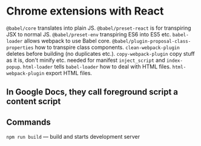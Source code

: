 # Chrome extensions with React

`@babel/core` translates into plain JS.
`@babel/preset-react` is for transpiring JSX to normal JS.
`@babel/preset-env` transpiring ES6 into ES5 etc.
`babel-loader` allows webpack to use Babel core.
`@babel/plugin-proposal-class-properties` how to transpire class components.
`clean-webpack-plugin` deletes before building (no duplicates etc.).
`copy-webpack-plugin` copy stuff as it is, don't minify etc. needed for manifest `inject_script` and `index-popup`.
`html-loader` tells `babel-loader` how to deal with HTML files.
`html-webpack-plugin` export HTML files.

## In Google Docs, they call foreground script a content script

## Commands

`npm run build` — build and starts development server
